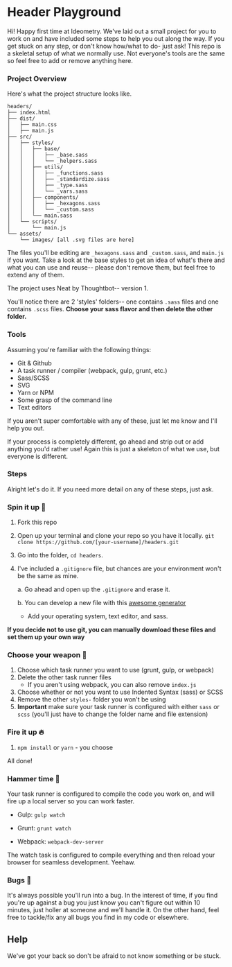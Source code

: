 # Header Playground

Hi! Happy first time at Ideometry. We've laid out a small project for you to work on and have included some steps to help you out along the way.
If you get stuck on any step, or don't know how/what to do- just ask! This repo is a skeletal setup of what we normally use. Not everyone's tools are the same so feel free to add or remove anything here.


### Project Overview

Here's what the project structure looks like.
```
headers/
├── index.html
├── dist/
│   ├── main.css
│   ├── main.js
├── src/
│   ├── styles/
│   │   ├── base/
│   │   │   ├── _base.sass
│   │   │   └── _helpers.sass
│   │   ├── utils/
│   │   │   ├── _functions.sass
│   │   │   ├── _standardize.sass
│   │   │   ├── _type.sass
│   │   │   └── _vars.sass
│   │   ├── components/
│   │   │   ├── _hexagons.sass
│   │   │   └── _custom.sass
│   │   └── main.sass
│   └── scripts/
│       └── main.js
└── assets/
    └── images/ [all .svg files are here]
```

The files you'll be editing are `_hexagons.sass` and `_custom.sass`, and `main.js` if you want.
Take a look at the base styles to get an idea of what's there and what you can use and reuse-- please don't remove them, but feel free to extend any of them.

The project uses Neat by Thoughtbot-- version 1.

You'll notice there are 2 'styles' folders-- one contains `.sass` files and one contains `.scss` files. **Choose your sass flavor and then delete the other folder.**

### Tools

Assuming you're familiar with the following things:

- Git & Github
- A task runner / compiler (webpack, gulp, grunt, etc.)
- Sass/SCSS
- SVG
- Yarn or NPM
- Some grasp of the command line
- Text editors

If you aren't super comfortable with any of these, just let me know and I'll help you out.

If your process is completely different, go ahead and strip out or add anything you'd rather use! Again this is just a skeleton of what we use, but everyone is different.

### Steps

Alright let's do it. If you need more detail on any of these steps, just ask.

### Spin it up 🚀

1. Fork this repo
2. Open up your terminal and clone your repo so you have it locally. `git clone https://github.com/[your-username]/headers.git`
3. Go into the folder, `cd headers`.
4. I've included a `.gitignore` file, but chances are your environment won't be the same as mine.

    a. Go ahead and open up the `.gitignore` and erase it.

    b. You can develop a new file with this [awesome generator](https://www.gitignore.io/)
      - Add your operating system, text editor, and sass.

**If you decide not to use git, you can manually download these files and set them up your own way**

### Choose your weapon 🔫

1. Choose which task runner you want to use (grunt, gulp, or webpack)
2. Delete the other task runner files
    - If you aren't using webpack, you can also remove `index.js`
3. Choose whether or not you want to use Indented Syntax (sass) or SCSS
4. Remove the other `styles-` folder you won't be using
5. **Important** make sure your task runner is configured with either `sass` or `scss` (you'll just have to change the folder name and file extension)

### Fire it up 🔥

1. `npm install` or `yarn` - you choose

All done!

### Hammer time 🔨

Your task runner is configured to compile the code you work on, and will fire up a local server so you can work faster.

- Gulp: `gulp watch`

- Grunt: `grunt watch`

- Webpack: `webpack-dev-server`

The watch task is configured to compile everything and then reload your browser for seamless development. Yeehaw.

### Bugs 👾

It's always possible you'll run into a bug. In the interest of time, if you find you're up against a bug you just know you can't figure out within 10 minutes, just holler at someone and we'll handle it. On the other hand, feel free to tackle/fix any all bugs you find in my code or elsewhere.

## Help

We've got your back so don't be afraid to not know something or be stuck.
